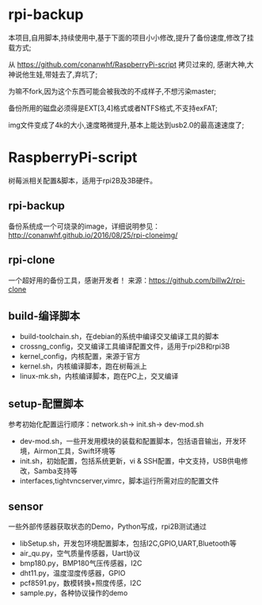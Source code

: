 # rpi-backup
本项目,自用脚本,持续使用中,基于下面的项目小小修改,提升了备份速度,修改了挂载方式;

从 https://github.com/conanwhf/RaspberryPi-script 拷贝过来的, 感谢大神,大神说他生娃,带娃去了,弃坑了;

为嘛不fork,因为这个东西可能会被我改的不成样子,不想污染master;


备份所用的磁盘必须得是EXT[3,4]格式或者NTFS格式,不支持exFAT;

img文件变成了4k的大小,速度略微提升,基本上能达到usb2.0的最高速速度了;




# RaspberryPi-script
树莓派相关配置&脚本，适用于rpi2B及3B硬件。

## rpi-backup
备份系统成一个可烧录的image，详细说明参见：http://conanwhf.github.io/2016/08/25/rpi-cloneimg/


## rpi-clone
一个超好用的备份工具，感谢开发者！
来源：https://github.com/billw2/rpi-clone

## build-编译脚本
- build-toolchain.sh，在debian的系统中编译交叉编译工具的脚本
- crossng_config，交叉编译工具编译配置文件，适用于rpi2B和rpi3B
- kernel_config，内核配置，来源于官方
- kernel.sh，内核编译脚本，跑在树莓派上
- linux-mk.sh，内核编译脚本，跑在PC上，交叉编译

## setup-配置脚本
参考初始化配置运行顺序：network.sh-> init.sh-> dev-mod.sh
- dev-mod.sh，一些开发用模块的装载和配置脚本，包括语音输出，开发环境，Airmon工具，Swift环境等
- init.sh，初始配置，包括系统更新，vi & SSH配置，中文支持，USB供电修改，Samba支持等
- interfaces,tightvncserver,vimrc，脚本运行所需对应的配置文件

## sensor
一些外部传感器获取状态的Demo，Python写成，rpi2B测试通过
- libSetup.sh，开发包环境配置脚本，包括I2C,GPIO,UART,Bluetooth等
- air_qu.py，空气质量传感器，Uart协议
- bmp180.py，BMP180气压传感器，I2C
- dht11.py，温度湿度传感器，GPIO
- pcf8591.py，数模转换+照度传感，I2C
- sample.py，各种协议操作的demo
